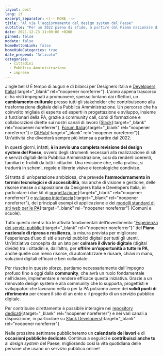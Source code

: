 ```yaml
---
layout: post
lang: it
excerpt_separator: <!-- MORE -->
title: "Al via l’aggiornamento del design system del Paese"
subtitle: "Per un 2022 pieno di sfide, a partire dal Piano nazionale di ripresa e resilienza"
date: 2021-12-23 11:00:00 +0200
pinned: false
nodate: false
homeBottomLink: false
homeHideCategories: true
date_prepend: "Articolo"
categories:
  - cittadini
  - Pubblica Amministrazione
  - imprese
---
```


<!-- MORE -->
Jingle bells! È tempo di auguri e di bilanci per Designers Italia e [Developers Italia](https://developers.italia.it/){:target="_blank" rel="noopener noreferrer"}. L’anno appena trascorso ci ha visti impegnati a promuovere, spesso lontano dai riflettori, un **cambiamento culturale** presso tutti gli stakeholder che contribuiscono alla trasformazione digitale della Pubblica Amministrazione. Un percorso che ha coinvolto migliaia di esperte ed esperti in progettazione e sviluppo, insieme a funzionari della PA, grazie a community call, corsi di formazione e collaborazioni dirette sui nostri canali di lavoro ([Slack](https://slack.developers.italia.it){:target="_blank" rel="noopener noreferrer"}, [Forum Italia](https://forum.italia.it){:target="_blank" rel="noopener noreferrer"} e [GitHub](https://github.com/italia){:target="_blank" rel="noopener noreferrer"}). Un'attività che diventerà sempre più intensa a partire dal 2022. 

In questi giorni, infatti, **è in avvio una completa revisione del design system del Paese**, ovvero degli strumenti necessari alla realizzazione di siti e servizi digitali della Pubblica Amministrazione, così da renderli coerenti, familiari e fruibili da tutti i cittadini. Una revisione che, nella pratica, si tradurrà in schemi, regole e librerie visive e tecnologiche condivise. 

Si tratta di un’operazione ambiziosa, che prevede **l’ammodernamento in termini tecnologici e di accessibilità**, ma anche di visione e gestione, delle risorse messe a disposizione da Designers Italia e Developers Italia, in particolare i due kit di [progettazione](http://designers.italia.it/kit/progettazione-interfaccia/){:target="_blank" rel="noopener noreferrer"} e [sviluppo interfaccia](https://designers.italia.it/kit/sviluppo-interfaccia/){:target="_blank" rel="noopener noreferrer"}, dei principali esempi di applicazione e dei [modelli standard di siti web per le PA](https://designers.italia.it/modelli/){:target="_blank" rel="noopener noreferrer"} (Comuni e scuole).

Tutto questo rientra tra le attività fondamentali dell’investimento “[Esperienza dei servizi pubblici](https://padigitale2026.gov.it/misure/#esp-serv-pubb){:target="_blank" rel="noopener noreferrer"}” del **Piano nazionale di ripresa e resilienza**, la misura prevista per migliorare l'esperienza d’uso di siti e servizi pubblici digitali per tutti gli utenti. Un’iniziativa concepita da un lato per **colmare il divario digitale** (digital divide) tra i cittadini e, dall’altro, per **offrire un’opportunità a tutte le PA**, anche quelle con meno risorse, di automatizzare e riusare, chiavi in mano, soluzioni digitali efficaci e ben collaudate.

Per riuscire in questo sforzo, partiamo necessariamente dall’impegno profuso fino a oggi dalla **community**, che avrà un ruolo fondamentale nell’ideare, implementare e rendere efficace questa iniziativa. Grazie a un rinnovato design system e alla community che lo supporta, progettisti e sviluppatori che lavorano nella o per la PA potranno avere dei **solidi punti di riferimento** per creare il sito di un ente o il progetto di un servizio pubblico digitale.

Per contribuire direttamente è possibile interagire nei [repository dedicati](https://github.com/italia/bootstrap-italia/issues){:target="_blank" rel="noopener noreferrer"} e nei vari canali a disposizione, in particolare su [Slack Developers](https://slack.developers.italia.it/){:target="_blank" rel="noopener noreferrer"}. 

Nelle prossime settimane pubblicheremo un **calendario dei lavori** e di **occasioni pubbliche dedicate**. Continua a seguirci e **contribuisci anche tu** al *design system* del Paese, migliorando così la vita quotidiana delle persone che usano un servizio pubblico online!
